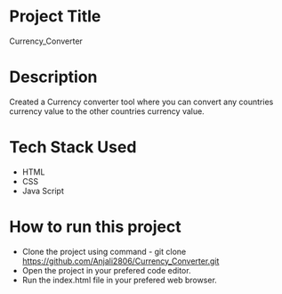 # Project Title
Currency_Converter

# Description
Created a Currency converter tool where you can convert any countries currency value to the other countries currency value.

# Tech Stack Used
* HTML
* CSS
* Java Script
  
# How to run this project
* Clone the project using command - git clone https://github.com/Anjali2806/Currency_Converter.git
* Open the project in your prefered code editor.
* Run the index.html file in your prefered web browser.
